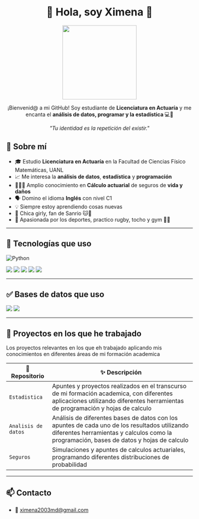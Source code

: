 
<!--
**xquiroz/xquiroz** is a ✨ _special_ ✨ repository because its `README.md` (this file) appears on your GitHub profile.

Here are some ideas to get you started:

- 🔭 I’m currently working on ...
- 🌱 I’m currently learning ...
- 👯 I’m looking to collaborate on ...
- 🤔 I’m looking for help with ...
- 💬 Ask me about ...
- 📫 How to reach me: ...
- 😄 Pronouns: ...
- ⚡ Fun fact: ...
-->

<h1 align="center">🌸 Hola, soy Ximena  🌸</h1>
<p align="center">
  <img src="https://media.tenor.com/SGKP3L2OUoMAAAAC/hello-kitty.gif" width="200"/>
</p>
<p align="center">
  ¡Bienvenid@ a mi GitHub! Soy estudiante de <strong>Licenciatura en Actuaría</strong> y me encanta el <strong>análisis de datos, programar y la estadística </strong> 💻🎀
</p>
<p align="center">
  <em>"Tu identidad es la repetición del existir."</em><br>
</p>
  
## 💖 Sobre mí

- 🎓 Estudio **Licenciatura en Actuaría** en la Facultad de Ciencias Físico Matemáticas, UANL
- 📈 Me interesa la **análisis de datos**, **estadística** y **programación**
- 👩🏽‍💻 Amplio conocimiento en **Cálculo actuarial** de seguros de **vida y daños**
- 🗣️ Domino el idioma **Inglés** con nivel C1
- 💡 Siempre estoy aprendiendo cosas nuevas
- 🌟 Chica girly, fan de Sanrio 🐱🎀
- 🏉 Apasionada por los deportes, practico rugby, tocho y gym 💪🏽

---

## 🧰 Tecnologías que uso

![Python](https://img.shields.io/badge/Python-3776AB?style=for-the-badge&logo=python&logoColor=white)
<p>
  <img src="https://img.shields.io/badge/R-276DC3?style=for-the-badge&logo=r&logoColor=white"/>
  <img src="https://img.shields.io/badge/GitHub-181717?style=for-the-badge&logo=github&logoColor=white"/>
  <img src="https://img.shields.io/badge/Excel-217346?style=for-the-badge&logo=microsoft-excel&logoColor=white"/>
  <img src="https://img.shields.io/badge/LINDO-FF6600?style=for-the-badge&logo=lindo&logoColor=white"/>
  <img src="https://img.shields.io/badge/Minitab-0078D4?style=for-the-badge&logo=minitab&logoColor=white"/>


</p>

---

## ✅ Bases de datos que uso 

<p>
  <img src="https://img.shields.io/badge/MySQL-00758F?style=for-the-badge&logo=mysql&logoColor=white"/>
  <img src="https://img.shields.io/badge/Access-A4373A?style=for-the-badge&logo=microsoft-access&logoColor=white"/>
</p>

---

## 🌸 Proyectos en los que he trabajado
Los proyectos relevantes en los que eh trabajado aplicando mis conocimientos en diferentes áreas de mi formación academica

| 📁 Repositorio | ✨ Descripción |
|---------------|----------------|
| `Estadistica` | Apuntes y proyectos realizados en el transcurso de mi formación academica, con diferentes aplicaciones utilizando diferentes herramientas de programación y hojas de calculo  |
| `Analisis de datos` | Análisis de diferentes bases de datos con los apuntes de cada uno de los resultados utilizando diferentes herramientas y calculos como la programación, bases de datos y hojas de calculo|
| `Seguros` | Simulaciones y apuntes de calculos actuariales, programando diferentes distribuciones de probabilidad  |
---

## 📫 Contacto

- 💌 ximena2003md@gmail.com


